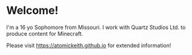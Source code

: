 # Welcome!

I'm a 16 yo Sophomore from Missouri.
I work with Quartz Studios Ltd. to produce content for Minecraft.

Please visit https://atomickeith.github.io for extended information!
